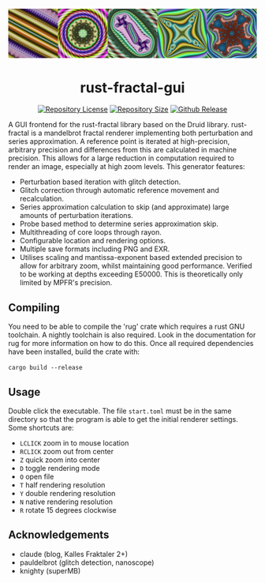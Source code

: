 ![image](render.png)

<h1 align="center">rust-fractal-gui</h1>
<p align="center">
  <a href="https://github.com/rust-fractal/rust-fractal-gui/blob/master/LICENSE"><img src="https://img.shields.io/github/license/rust-fractal/rust-fractal-gui" alt="Repository License"></a>
  <a href="https://github.com/rust-fractal/rust-fractal-gui/"><img src="https://img.shields.io/tokei/lines/github/rust-fractal/rust-fractal-gui" alt="Repository Size"></a>
  <a href="https://github.com/rust-fractal/rust-fractal-gui/releases"><img src="https://img.shields.io/github/downloads/rust-fractal/rust-fractal-gui/total?style=flat" alt="Github Release"></a>
</p>

A GUI frontend for the rust-fractal library based on the Druid library. rust-fractal is a mandelbrot fractal renderer implementing both perturbation and series approximation. A reference point is iterated at high-precision, arbitrary precision and differences from this are calculated in machine precision. This allows for a large reduction in computation required to render an image, especially at high zoom levels. This generator features:

- Perturbation based iteration with glitch detection.
- Glitch correction through automatic reference movement and recalculation.
- Series approximation calculation to skip (and approximate) large amounts of perturbation iterations.
- Probe based method to determine series approximation skip.
- Multithreading of core loops through rayon.
- Configurable location and rendering options.
- Multiple save formats including PNG and EXR.
- Utilises scaling and mantissa-exponent based extended precision to allow for arbitrary zoom, whilst maintaining good performance. Verified to be working at depths exceeding E50000. This is theoretically only limited by MPFR's precision.

## Compiling
You need to be able to compile the 'rug' crate which requires a rust GNU toolchain. A nightly toolchain is also required. Look in the documentation for rug for more information on how to do this. Once all required dependencies have been installed, build the crate with:

```cargo build --release```

## Usage
Double click the executable. The file `start.toml` must be in the same directory so that the program is able to get the initial renderer settings. Some shortcuts are:

- `LCLICK` zoom in to mouse location
- `RCLICK` zoom out from center
- `Z` quick zoom into center
- `D` toggle rendering mode
- `O` open file
- `T` half rendering resolution
- `Y` double rendering resolution
- `N` native rendering resolution
- `R` rotate 15 degrees clockwise

## Acknowledgements
- claude (blog, Kalles Fraktaler 2+)
- pauldelbrot (glitch detection, nanoscope)
- knighty (superMB)
